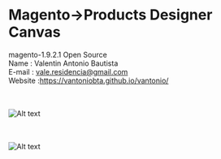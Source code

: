 # Magento->Products Designer Canvas
magento-1.9.2.1 Open Source <br>
Name    : Valentin Antonio Bautista<br>
E-mail  : vale.residencia@gmail.com<br>
Website :https://vantoniobta.github.io/vantonio/<br><br><br>

![Alt text](https://s5.postimg.org/dn3qwgd7r/image.png "pdc test")  <br><br><br>

![Alt text](https://s5.postimg.org/pmnnx2d7r/image.png "pdc test")



